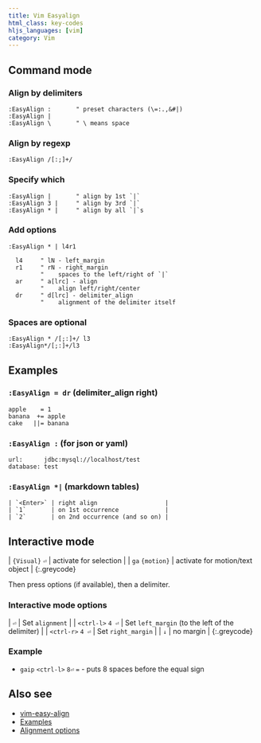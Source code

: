 ```yaml
---
title: Vim Easyalign
html_class: key-codes
hljs_languages: [vim]
category: Vim
---
```


## Command mode

### Align by delimiters

```vim
:EasyAlign :       " preset characters (\=:.,&#|)
:EasyAlign |
:EasyAlign \       " \ means space
```

### Align by regexp

```vim
:EasyAlign /[:;]+/
```

### Specify which

```vim
:EasyAlign |       " align by 1st `|`
:EasyAlign 3 |     " align by 3rd `|`
:EasyAlign * |     " align by all `|`s
```

### Add options

```vim
:EasyAlign * | l4r1

  l4     " lN - left_margin
  r1     " rN - right_margin
         "    spaces to the left/right of `|`
  ar     " a[lrc] - align
         "    align left/right/center
  dr     " d[lrc] - delimiter_align
         "    alignment of the delimiter itself
```

### Spaces are optional

```vim
:EasyAlign * /[;:]+/ l3
:EasyAlign*/[;:]+/l3
```

## Examples

### `:EasyAlign = dr` (delimiter_align right)

    apple    = 1
    banana  += apple
    cake   ||= banana

### `:EasyAlign :` (for json or yaml)

    url:      jdbc:mysql://localhost/test
    database: test

### `:EasyAlign *|` (markdown tables)

```nohighlight
| `<Enter>` | right align                   |
| `1`       | on 1st occurrence             |
| `2`       | on 2nd occurrence (and so on) |
```

Interactive mode
----------------

| `{Visual}` `⏎`  | activate for selection          |
| `ga` `{motion}` | activate for motion/text object |
{:.greycode}

Then press options (if available), then a delimiter.

### Interactive mode options

| `⏎`              | Set `alignment`                                  |
| `<ctrl-l>` `4 ⏎` | Set `left_margin` (to the left of the delimiter) |
| `<ctrl-r>` `4 ⏎` | Set `right_margin`                               |
| `↓`              | no margin                                        |
{:.greycode}

### Example

 * `gaip` `<ctrl-l>` `8⏎` `=` - puts 8 spaces before the equal sign

Also see
--------

* [vim-easy-align](https://github.com/junegunn/vim-easy-align)
* [Examples](https://github.com/junegunn/vim-easy-align#examples)
* [Alignment options](https://github.com/junegunn/vim-easy-align#alignment-options)
